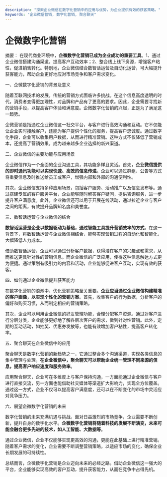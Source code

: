 ```yaml
---
description: "探索企业微信在数字化营销中的应用与优势，为企业提供有效的获客策略。"
keywords: "企业微信营销, 数字化营销, 聚合聊天"
---
```

# 企微数字化营销

摘要： 
在现代商业环境中，**企微数字化营销已成为企业成功的重要工具**。1、通过企业微信搭建沟通渠道，提高客户互动效率；2、整合线上线下资源，增强客户粘性，促进销售转化。特别地，企业微信结合数智话运营及自动化运营，可大幅提升获客能力，帮助企业更好地应对市场竞争和客户需求变化。

一、企微数字化营销的背景及意义

随着互联网技术的发展，传统的营销方式面临许多挑战。在这个信息高度透明的时代，消费者变得更加理性，对品牌和产品有了更高的要求。因此，企业需要寻找新的营销手段，以提高客户体验和满意度。企微数字化营销的兴起，正是为了满足这一趋势。 

企微营销是指通过企业微信这一社交平台，与客户进行高效沟通和互动。它不仅能让企业实时接触客户，还能为客户提供个性化的服务，提高客户忠诚度。通过数字化手段，企业可以收集用户数据，从而进行精准营销。这种方式不仅降低了营销成本，还提高了营销效果，成为越来越多企业选择的新兴渠道。

二、企业微信的主要功能与应用场景

企业微信作为一个全面的企业沟通工具，其功能多样且灵活。首先，**企业微信提供的即时通讯功能可以实现快速、高效的信息传递**。企业可以通过群组、公告等方式将重要信息及时推送给员工或客户，增强内部和外部的沟通便利性。

其次，企业微信支持多种应用场景，包括客户服务、活动推广以及信息发布等。通过搭建专属的客户服务平台，企业能够随时解答客户疑问，提供咨询服务，进一步提升客户满意度。此外，企业微信还可以用于开展在线活动，通过拉近企业与客户之间的距离，有效提升品牌知名度和美誉度。

三、数智话运营与企业微信的结合

**数智话运营是企业以数据驱动为基础，通过智能工具提升营销效率的方式**。在这一背景下，将数智话运营与企业微信相结合，能够实现营销过程的自动化和智能化，大幅降低人力成本。 

借助数智话运营，企业可以通过分析客户数据，获得潜在客户的兴趣点和需求，从而推送更具针对性的营销信息。而企业微信的广泛应用，使得这种信息触达方式更为便捷。通过策划有吸引力的内容和活动，企业能够促进客户互动，实现有效的获客。

四、如何通过企业微信提升获客能力

在数字化营销的浪潮中，优化营销策略至关重要。**企业应当通过企业微信构建精准的客户画像，以实现个性化的营销方案**。首先，收集客户的行为数据，分析客户的偏好和购买习惯，从而制定相应的营销策略。

其次，企业可以利用企业微信的好友管理功能，合理分配客户资源。通过对客户进行分层分类，企业能够更好地了解各层次客户的需求，做到针对性营销。此外，定期的互动活动，如抽奖、优惠券发放等，也能有效增加客户粘性，提高客户转化率。

五、聚合聊天在企业微信中的应用

聚合聊天是数字化营销的新趋势之一，它通过整合多个沟通渠道，实现各类信息的集中管理与处理。**在企业微信中，聚合聊天可以帮助企业统一管理不同来源的信息，提高客户响应速度和服务效率**。

应用聚合聊天，企业可在多维度上与客户保持沟通，一方面能通过企业微信与客户进行直接交流，另一方面也能借助社交媒体等渠道扩大影响力，实现全方位覆盖。通过这一方式，企业不仅可以提高客户满意度，还可以在不断变化的市场中灵活应对竞争压力。

六、展望企微数字化营销的未来

数字化营销的未来充满机遇与挑战。面对日益激烈的市场竞争，企业需要不断创新，提升自身的数字化水平。**企微数字化营销将随着科技的发展不断演变，未来可能会融合更多先进的技术，如人工智能、大数据等**。

通过企业微信，企业不仅能够实现更高效的沟通，更能在此基础上进行精准营销。随着客户需求的变化，企业需要不断调整营销策略，以适应市场的变化，确保企业长期发展的可持续性。

总结而言，企微数字化营销是企业迈向未来的必经之路。借助企业微信这一强大的平台，企业能够实现高效的客户互动，提升获客能力，从而在竞争中占得先机。
